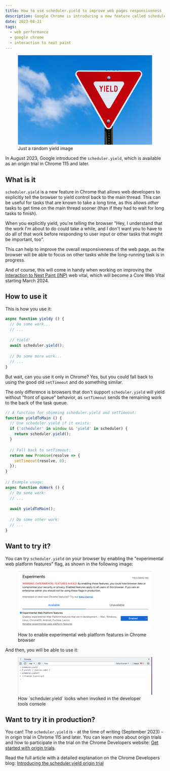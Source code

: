 ```yaml
---
title: How to use scheduler.yield to improve web pages responsiveness
description: Google Chrome is introducing a new feature called scheduler.yield. This feature allows web developers to explicitly tell the browser to yield control to the main thread. Here are the key points.
date: 2023-08-31
tags:
  - web performance
  - google chrome
  - interaction to next paint
---
```


<figure>
	<img src="yield.webp" alt="A street signal, a white triangle with red border with a red YIELD word inside it" sizes="648px" loading="eager">
	<figcaption>Just a random yield image</figcaption>
</figure>

In August 2023, Google introduced the `scheduler.yield`, which is available as an origin trial in Chrome 115 and later.

## What is it

`scheduler.yield` is a new feature in Chrome that allows web developers to explicitly tell the browser to yield control back to the main thread. This can be useful for tasks that are known to take a long time, as this allows _other_ tasks to get time on the main thread sooner (than if they had to wait for long tasks to finish).

When you explicitly yield, you're telling the browser "Hey, I understand that the work I'm about to do could take a while, and I don't want you to have to do all of that work before responding to user input or other tasks that might be important, too".

This can help to improve the overall responsiveness of the web page, as the browser will be able to focus on other tasks while the long-running task is in progress.

And of course, this will come in handy when working on improving the [Interaction to Next Paint (INP)](https://web.dev/inp/) web vital, which will become a Core Web Vital starting March 2024.

## How to use it

This is how you use it:

```js
async function yieldy () {
  // Do some work...
  // ...

  // Yield!
  await scheduler.yield();

  // Do some more work...
  // ...
}
```

But wait, can you use it only in Chrome?
Yes, but you could fall back to using the good old `setTimeout` and do something similar.

The only difference is browsers that don't support `scheduler.yield` will yield without "front of queue" behavior, as `setTimeout` sends the remaining work to the back of the task queue.

```js
// A function for shimming scheduler.yield and setTimeout:
function yieldToMain () {
  // Use scheduler.yield if it exists:
  if ('scheduler' in window && 'yield' in scheduler) {
    return scheduler.yield();
  }

  // Fall back to setTimeout:
  return new Promise(resolve => {
    setTimeout(resolve, 0);
  });
}

// Example usage:
async function doWork () {
  // Do some work:
  // ...

  await yieldToMain();

  // Do some other work:
  // ...
}
```

## Want to try it?

You can try `scheduler.yield` on your browser by enabling the "experimental web platform features" flag, as shown in the following image:

<figure>
	<img src="enable-experimental-web-platform-features.png" alt="Experimental web platform features enabled in Chrome browser's settings" sizes="648px">
	<figcaption>How to enable experimental web platform features in Chrome browser</figcaption>
</figure>

And then, you will be able to use it:

<figure>
	<img src="how-it-looks-in-console.png" alt="scheduler.yield is present, scheduler.yield() returns a Promise (pending)" sizes="648px">
	<figcaption>How `scheduler.yield` looks when invoked in the developer tools console</figcaption>
</figure>

## Want to try it in production?

You can! The `scheduler.yield` is - at the time of writing (September 2023) - in origin trial in Chrome 115 and later. You can learn more about origin trials and how to participate in the trial on the Chrome Developers website: [Get started with origin trials](https://developer.chrome.com/docs/web-platform/origin-trials/).

Read the full article with a detailed explanation on the Chrome Developers blog: [Introducing the scheduler.yield origin trial](https://developer.chrome.com/blog/introducing-scheduler-yield-origin-trial/)
